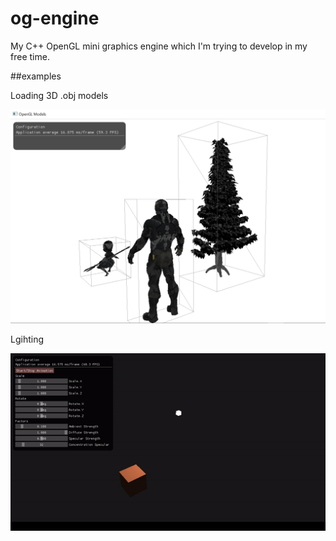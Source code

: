 # og-engine
My C++ OpenGL mini graphics engine which I'm trying to develop in my free time.

##examples

Loading 3D .obj models

![alt tag](https://raw.githubusercontent.com/lukascode/og-engine/master/example1.PNG)

Lgihting

![alt tag](https://raw.githubusercontent.com/lukascode/og-engine/master/example2.gif)

